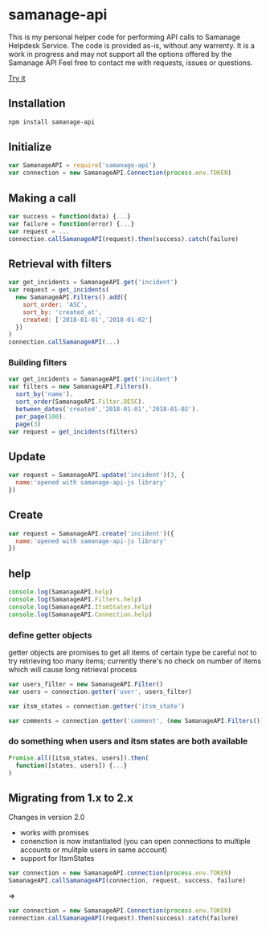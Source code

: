 # samanage-api

This is my personal helper code for performing API calls to Samanage Helpdesk Service. The code is provided as-is, without any warrenty.
It is a work in progress and may not support all the options offered by the Samanage API
Feel free to contact me with requests, issues or questions.

[Try it](https://npm.runkit.com/samanage-api)

## Installation
```sh
npm install samanage-api
```

## Initialize
```javascript
var SamanageAPI = require('samanage-api')
var connection = new SamanageAPI.Connection(process.env.TOKEN)
```

## Making a call
```javascript
var success = function(data) {...}
var failure = function(error) {...}
var request = ...  
connection.callSamanageAPI(request).then(success).catch(failure)
```

## Retrieval with filters
```javascript
var get_incidents = SamanageAPI.get('incident')
var request = get_incidents(
  new SamanageAPI.Filters().add({
    sort_order: 'ASC',
    sort_by: 'created_at',
    created: ['2018-01-01','2018-01-02']
  })
)
connection.callSamanageAPI(...)
```

### Building filters
```javascript
var get_incidents = SamanageAPI.get('incident')
var filters = new SamanageAPI.Filters().
  sort_by('name').
  sort_order(SamanageAPI.Filter.DESC).
  between_dates('created','2018-01-01','2018-01-02').
  per_page(100).
  page(3)
var request = get_incidents(filters)
```

## Update
```javascript
var request = SamanageAPI.update('incident')(3, {
  name:'opened with samanage-api-js library'
})
```

## Create
```javascript
var request = SamanageAPI.create('incident')({
  name:'opened with samanage-api-js library'
})
```

## help

```javascript
console.log(SamanageAPI.help)
console.log(SamanageAPI.Filters.help)
console.log(SamanageAPI.ItsmStates.help)
console.log(SamanageAPI.Connection.help)
```

### define getter objects
getter objects are promises to get all items of certain type
be careful not to try retrieving too many items; currently there's no check on
number of items which will cause long retrieval process

```javascript
var users_filter = new SamanageAPI.Filter()
var users = connection.getter('user', users_filter)

var itsm_states = connection.getter('itsm_state')

var comments = connection.getter('comment', (new SamanageAPI.Filters()), 'incidents/' + incident.id)
```

### do something when users and itsm states are both available
```javascript
Promise.all([itsm_states, users]).then(
  function([states, users]) {...}
)
```



## Migrating from 1.x to 2.x
Changes in version 2.0
- works with promises
- conenction is now instantiated (you can open connections to multiple accounts or mulitple users in same account)
- support for ItsmStates

```javascript
var connection = new SamanageAPI.connection(process.env.TOKEN)
SamanageAPI.callSamanageAPI(connection, request, success, failure)
```
=>
```javascript
var connection = new SamanageAPI.Connection(process.env.TOKEN)
connection.callSamanageAPI(request).then(success).catch(failure)
```

